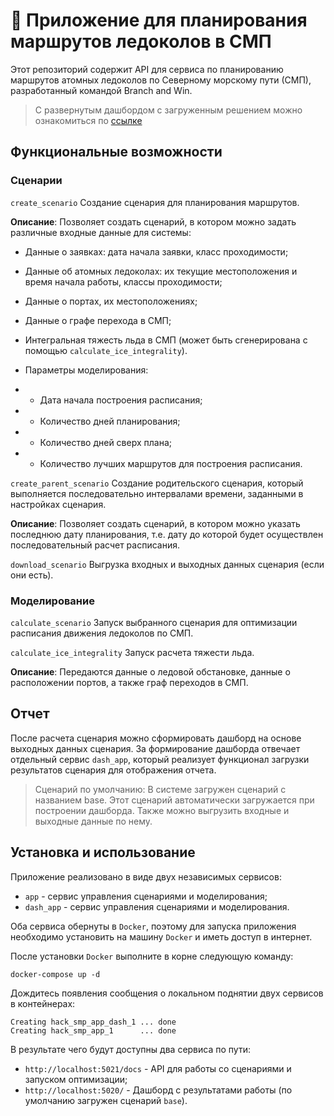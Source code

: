# 🚢 Приложение для планирования маршрутов ледоколов в СМП
Этот репозиторий содержит API для сервиса по планированию маршрутов атомных ледоколов по Северному морскому пути (СМП), разработанный командой Branch and Win.

> С развернутым дашбордом с загруженным решением можно ознакомиться по [ссылке](http://45.67.230.18:5020/)

## Функциональные возможности
### Сценарии
`create_scenario`
Создание сценария для планирования маршрутов.

**Описание**:
Позволяет создать сценарий, в котором можно задать различные входные данные для системы:

- Данные о заявках: дата начала заявки, класс проходимости;
- Данные об атомных ледоколах: их текущие местоположения и время начала работы, классы проходимости;
- Данные о портах, их местоположениях;
- Данные о графе перехода в СМП;
- Интегральная тяжесть льда в СМП (может быть сгенерирована с помощью `calculate_ice_integrality`).

- Параметры моделирования:

- - Дата начала построения расписания;
- - Количество дней планирования;
- - Количество дней сверх плана;
- - Количество лучших маршрутов для построения расписания.

`create_parent_scenario`
Создание родительского сценария, который выполняется последовательно интервалами времени, заданными в настройках сценария.

**Описание**:
Позволяет создать сценарий, в котором можно указать последнюю дату планирования, т.е. дату до которой будет осуществлен
последовательный расчет расписания.

`download_scenario`
Выгрузка входных и выходных данных сценария (если они есть).

### Моделирование
`calculate_scenario`
Запуск выбранного сценария для оптимизации расписания движения ледоколов по СМП.

`calculate_ice_integrality`
Запуск расчета тяжести льда. 

**Описание**:
Передаются данные о ледовой обстановке, данные о расположении портов, а также граф переходов в СМП.

## Отчет
После расчета сценария можно сформировать дашборд на основе выходных данных сценария. За формирование 
дашборда отвечает отдельный сервис `dash_app`, который реализует функционал загрузки результатов сценария для отображения отчета.

> Сценарий по умолчанию:
В системе загружен сценарий с названием base. Этот сценарий автоматически загружается при построении дашборда. Также можно выгрузить входные и выходные данные по нему.

## Установка и использование

Приложение реализовано в виде двух независимых сервисов: 
- `app` - сервис управления сценариями и моделирования;
- `dash_app` - сервис управления сценариями и моделирования. 

Оба сервиса обернуты в `Docker`, поэтому для запуска приложения необходимо установить на машину `Docker`
и иметь доступ в интернет.

После установки `Docker` выполните в корне следующую команду:
```commandline
docker-compose up -d
```

Дождитесь появления сообщения о локальном поднятии двух сервисов в контейнерах:
```commandline
Creating hack_smp_app_dash_1 ... done
Creating hack_smp_app_1      ... done
```

В результате чего будут доступны два сервиса по пути:

- `http://localhost:5021/docs` - API для работы со сценариями и запуском оптимизации;
- `http://localhost:5020/` - Дашборд с результатами работы (по умолчанию загружен сценарий `base`).
